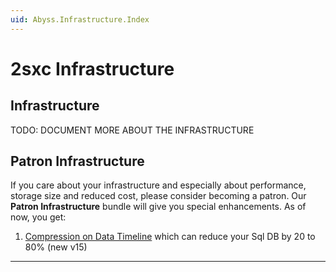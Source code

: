 ```yaml
---
uid: Abyss.Infrastructure.Index
---
```


# 2sxc Infrastructure

## Infrastructure

TODO: DOCUMENT MORE ABOUT THE INFRASTRUCTURE


## Patron Infrastructure

If you care about your infrastructure and especially about performance, storage size and reduced cost, please consider becoming a patron.
Our **Patron Infrastructure** bundle will give you special enhancements.
As of now, you get:

1. [Compression on Data Timeline](xref:Abyss.Infrastructure.SqlDataTimelineCompression) which can reduce your Sql DB by 20 to 80% (new v15)



---

<!-- ## History

1. not relevant

Shortlink: <https://r.2sxc.org/lightspeed> -->
